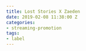 ```yaml
---
title: Lost Stories X Zaeden
date: 2019-02-08 11:38:00 Z
categories:
- streaming-promotion
tags:
- label
---
```


